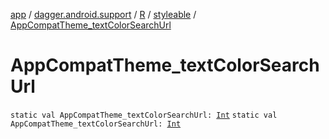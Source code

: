 [app](../../../index.md) / [dagger.android.support](../../index.md) / [R](../index.md) / [styleable](index.md) / [AppCompatTheme_textColorSearchUrl](./-app-compat-theme_text-color-search-url.md)

# AppCompatTheme_textColorSearchUrl

`static val AppCompatTheme_textColorSearchUrl: `[`Int`](https://kotlinlang.org/api/latest/jvm/stdlib/kotlin/-int/index.html)
`static val AppCompatTheme_textColorSearchUrl: `[`Int`](https://kotlinlang.org/api/latest/jvm/stdlib/kotlin/-int/index.html)